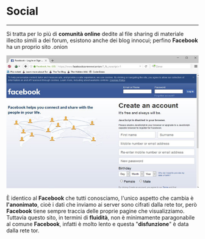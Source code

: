 # Social
---
Si tratta per lo più di **comunità online** dedite al file sharing di materiale illecito simili a dei forum, esistono anche dei blog innocui; perfino **Facebook** ha un proprio sito .onion

![](facebook.png)

È identico al **Facebook** che tutti conosciamo, l'unico aspetto che cambia è **l'anonimato**, cioè i dati che inviamo ai server sono cifrati dalla rete tor, però **Facebook** tiene sempre traccia delle proprie pagine che visualizziamo. Tuttavia questo sito, in termini di **fluidità**, non è minimamente paragonabile al comune **Facebook**, infatti è molto lento e questa "**disfunzione**" è data dalla rete tor.